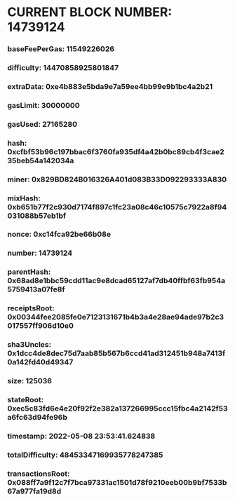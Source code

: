 # CURRENT BLOCK NUMBER: 14739124

### baseFeePerGas: 11549226026
### difficulty: 14470858925801847
### extraData: 0xe4b883e5bda9e7a59ee4bb99e9b1bc4a2b21
### gasLimit: 30000000
### gasUsed: 27165280
### hash: 0xcfbf53b96c197bbac6f3760fa935df4a42b0bc89cb4f3cae235beb54a142034a
### miner: 0x829BD824B016326A401d083B33D092293333A830
### mixHash: 0xb651b77f2c930d7174f897c1fc23a08c46c10575c7922a8f94031088b57eb1bf
### nonce: 0xc14fca92be66b08e
### number: 14739124
### parentHash: 0x68ad8e1bbc59cdd11ac9e8dcad65127af7db40ffbf63fb954a5759413a07fe8f
### receiptsRoot: 0x00344fee2085fe0e7123131671b4b3a4e28ae94ade97b2c3017557ff906d10e0
### sha3Uncles: 0x1dcc4de8dec75d7aab85b567b6ccd41ad312451b948a7413f0a142fd40d49347
### size: 125036
### stateRoot: 0xec5c83fd6e4e20f92f2e382a137266995ccc15fbc4a2142f53a6fc63d94fe96b
### timestamp: 2022-05-08 23:53:41.624838
### totalDifficulty: 48453347169935778247385
### transactionsRoot: 0x088ff7a9f12c7f7bca97331ac1501d78f9210eeb00b9bf7533b67a977fa19d8d
